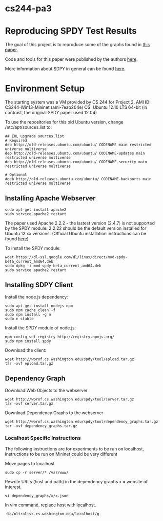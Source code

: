 # cs244-pa3
Reproducing SPDY Test Results
====================================
The goal of this project is to reproduce some of the graphs found in [this paper](https://www.usenix.org/system/files/conference/nsdi14/nsdi14-paper-wang_xiao_sophia.pdf).

Code and tools for this paper were published by the authors [here](https://www.usenix.org/system/files/conference/nsdi14/nsdi14-paper-wang_xiao_sophia.pdf).

More information about SDPY in general can be found [here](https://www.chromium.org/spdy).

Environment Setup
====================================
The starting system was a VM provided by CS 244 for Project 2.
AMI ID: CS244-Win13-Mininet (ami-7eab204e)
OS: Ubuntu 12.10 LTS 64-bit (in contrast, the original SPDY paper used 12.04)

To use the repositories for this old Ubuntu version, change /etc/apt/sources.list to:
```
## EOL upgrade sources.list
# Required
deb http://old-releases.ubuntu.com/ubuntu/ CODENAME main restricted universe multiverse
deb http://old-releases.ubuntu.com/ubuntu/ CODENAME-updates main restricted universe multiverse
deb http://old-releases.ubuntu.com/ubuntu/ CODENAME-security main restricted universe multiverse

# Optional
#deb http://old-releases.ubuntu.com/ubuntu/ CODENAME-backports main restricted universe multiverse
```

Installing Apache Webserver
-----------------------------------
```
sudo apt-get install apache2
sudo service apache2 restart
```
The paper used Apache 2.2.2 - the lastest version (2.4.7) is not supported by the SPDY module. 2.2.22 should be the default version installed for Ubuntu 12.xx versions.
(Official Ubuntu installation instructions can be found [here](https://help.ubuntu.com/community/ApacheMySQLPHP))

To install the SPDY module:
```
wget https://dl-ssl.google.com/dl/linux/direct/mod-spdy-beta_current_amd64.deb
sudo dpkg -i mod-spdy-beta_current_amd64.deb 
sudo service apache2 restart
```

Installing SDPY Client
-----------------------------------
Install the node.js dependency:
```
sudo apt-get install nodejs npm
sudo npm cache clean -f
sudo npm install -g n
sudo n stable
```

Install the SPDY module of node.js:
```
npm config set registry http://registry.npmjs.org/
sudo npm install spdy
```

Download the client:
```
wget http://wprof.cs.washington.edu/spdy/tool/epload.tar.gz
tar -xvf epload.tar.gz
```

Dependency Graph
-----------------------------------
Download Web Objects to the webserver
```
wget http://wprof.cs.washington.edu/spdy/tool/server.tar.gz
tar -xvf server.tar.gz
```

Download Dependency Graphs to the webserver
```
wget http://wprof.cs.washington.edu/spdy/tool/dependency_graphs.tar.gz
tar -xvf dependency_graphs.tar.gz
```

### Localhost Specific Instructions
The following instructions are for experiments to be run on localhost, instructions
to be run on Mininet could be very different

Move pages to localhost
```
sudo cp -r server/* /var/www/
```

Rewrite URLs (host and path) in the dependency graphs
x = website of interest.
```
vi dependency_graphs/x/x.json
```
In vim command, replace host with localhost.
```
:%s/ultralisk.cs.washington.edu/localhost/g
```
